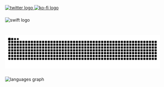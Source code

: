 <div align="left">
  <a href="https://twitter.com/timi2506/" target="_blank">
    <img src="https://img.shields.io/static/v1?message=Twitter&logo=twitter&label=%F0%9D%95%8F&color=1DA1F2&logoColor=white&labelColor=000000&style=for-the-badge" height="100" alt="twitter logo"  />
  </a>
  <a href="https://ko-fi.com/timi2506/" target="_blank">
    <img src="https://img.shields.io/static/v1?message=Ko-fi&logo=ko-fi&label=&color=F16061&logoColor=white&labelColor=&style=for-the-badge" height="100" alt="ko-fi logo"  />
  </a>
</div>

###

<div align="left">
  <img src="https://img.shields.io/badge/Swift-F05138?logo=swift&logoColor=white&style=for-the-badge" height="75" alt="swift logo"  />
</div>

###

<br clear="both">

<img src="https://raw.githubusercontent.com/timi2506/timi2506/output/snake.svg" alt="Snake animation" />

###

<div align="left">
  <img src="https://github-readme-stats.vercel.app/api/top-langs?username=timi2506&locale=en&hide_title=false&layout=compact&card_width=320&langs_count=10&theme=dark&hide_border=true&order=2&custom_title=Languages" height="75" alt="languages graph"  />
</div>

###
